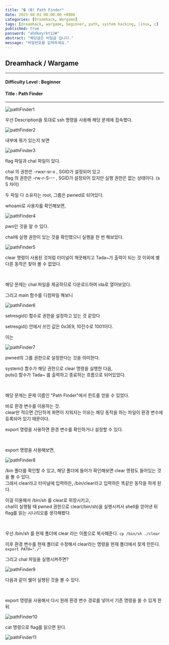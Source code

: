 ```yaml
---
title: "🔒 (B) Path Finder"
date: 2025-08-01 00:00:00 +0900
categories: [Dreamhack, Wargame]
tags: [dreamhack, wargame, beginner, path, system hacking, linux, c]
published: true
password: "ahdkeyrkt12#"
abstract: "해당글은 비밀글 입니다."
message: "비밀번호를 입력하세요."
---
```


## Dreamhack / Wargame

---

#### Difficulty Level : Beginner  
#### Title : Path Finder

---

![pathFinder1](/assets/img/dreamhack/pathFinder1.png)

우선 Description을 토대로 ssh 명령을 사용해 해당 문제에 접속했다.

![pathFinder2](/assets/img/dreamhack/pathFinder2.png)

내부에 뭐가 있는지 보면

![pathFinder3](/assets/img/dreamhack/pathFinder3.png)

flag 파일과 chal 파일이 있다.

chal 의 권한은 -rwxr-sr-x , SGID가 설정되어 있고  
flag 의 권한은 -rw-r-S--- , SGID가 설정되어 있지만 실행 권한은 없는 상태이다. (s S 차이)

두 파일 다 소유자는 root, 그룹은 pwned로 되어있다.

whoami로 사용자를 확인해보면,

![pathFinder4](/assets/img/dreamhack/pathFinder4.png)

pwn인 것을 알 수 있다.

chal에 실행 권한이 있는 것을 확인했으니 실행을 한 번 해보았다.

![pathFinder5](/assets/img/dreamhack/pathFinder5.png)

clear 명령이 사용된 것처럼 터미널이 깨끗해지고 Tada~가 출력이 되는 것 이외에 별다른 동작은 찾아 볼 수 없었다.

<br>

해당 문제는 chal 파일을 제공하므로 다운로드하여 ida로 열어보았다.

그리고 main 함수를 디컴파일 해보니

![pathFinder6](/assets/img/dreamhack/pathFinder6.png)

setresgid() 함수로 권한을 설정하고 있는 것 같았다

setresgid() 안에서 쓰인 값은 0x3E9, 10진수로 1001이다.

이는

![pathFinder7](/assets/img/dreamhack/pathFinder7.png)

pwned의 그룹 권한으로 설정한다는 것을 의미한다.

system() 함수가 해당 권한으로 clear 명령을 실행한 다음,  
puts() 함수가 Tada~ 를 출력하고 종료하는 흐름으로 되어있었다.

<br>

해당 문제는 문제 이름인 "Path Finder"에서 힌트를 얻을 수 있었다.

바로 환경 변수를 이용하는 것.  
clear만 적으면 간단하게 화면이 지워지는 이유는 해당 동작을 하는 파일이 환경 변수에 등록되어 있기 때문이다.

export 명령을 사용하면 환경 변수를 확인하거나 설정할 수 있다.

<br>

export 명령을 사용해보면,

![pathFinder8](/assets/img/dreamhack/pathFinder8.png)

/bin 폴더를 확인할 수 있고, 해당 폴더에 들어가 확인해보면 clear 명령도 들어있는 것을 볼 수 있다.  
그래서 clear라고 터미널에 입력하든, /bin/clear라고 입력하든 똑같은 동작을 하게 된다.

이걸 이용해서 /bin/sh 를 clear로 위장시키고,  
chal이 실행될 때 pwned 권한으로 clear(/bin/sh)을 실행시켜서 shell을 얻어낸 뒤 flag를 읽는 시나리오를 생각해봤다.

<br>

우선 /bin/sh 를 현재 폴더에 clear 라는 이름으로 복사해준다.
`cp /bin/sh ./clear`

이후 환경 변수를 현재 폴더로 수정해서 clear라는 명령을 현재 폴더에서 찾게 만든다.
`export PATH="./"`

그리고 chal 파일을 실행시켜주면?

![pathFinder9](/assets/img/dreamhack/pathFinder9.png)

다음과 같이 쉘이 실행된 것을 볼 수 있다.

<br>

export 명령을 사용해서 다시 원래 환경 변수 경로를 넣어서 기존 명령을 쓸 수 있게 한 뒤

![pathFinder10](/assets/img/dreamhack/pathFinder10.png)

cat 명령으로 flag를 읽으면 된다.

![pathFinder11](/assets/img/dreamhack/pathFinder11.png)
